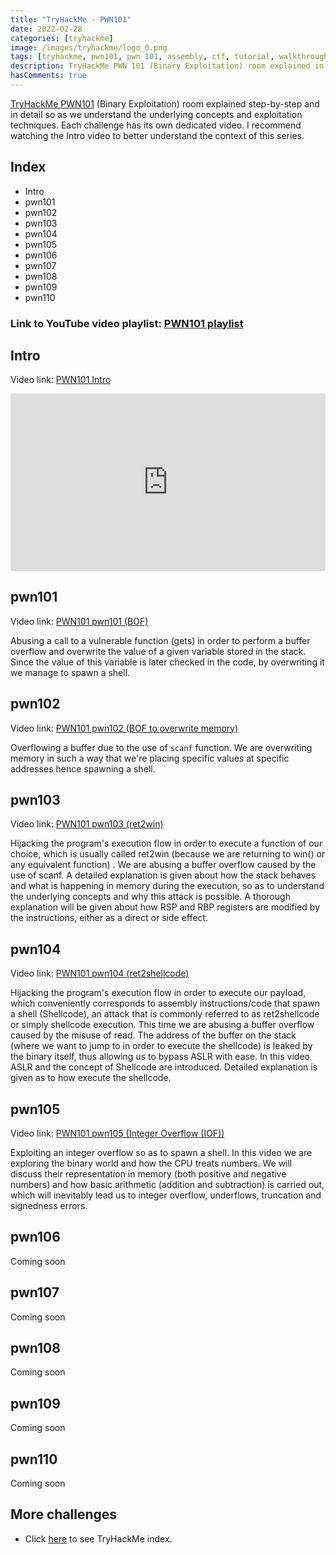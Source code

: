 ```yaml
---
title: "TryHackMe - PWN101"
date: 2022-02-28
categories: [tryhackme]
image: /images/tryhackme/logo_0.png
tags: [tryhackme, pwn101, pwn 101, assembly, ctf, tutorial, walkthrough, debug, reverse engineering, exploiting, pwn, binary exploitation, buffer overflow, bof]
description: TryHackMe PWN 101 (Binary Exploitation) room explained in detail. We will see how to solve the challenges and understand the underlying concepts.
hasComments: true
---
```


<style>
	/* Responsive iframe */ 
	.video-container {
	    position: relative;
	    width: 100%;
	    height: 0;
	    padding-bottom: 56.25%;
	}
	.video {
	    position: absolute;
	    top: 0;
	    left: 0;
	    width: 100%;
	    height: 100%;
	}
</style>

[TryHackMe PWN101](https://tryhackme.com/room/pwn101) (Binary Exploitation) room explained step-by-step and in detail so as we understand the underlying concepts and exploitation techniques. Each challenge has its own dedicated video. I recommend watching the Intro video to better understand the context of this series.

## Index
* Intro
* pwn101
* pwn102
* pwn103
* pwn104
* pwn105
* pwn106
* pwn107
* pwn108
* pwn109
* pwn110

### Link to YouTube video playlist: [PWN101 playlist](https://www.youtube.com/playlist?list=PLchBW5mYosh_F38onTyuhMTt2WGfY-yr7)

## Intro

Video link: [PWN101 Intro](https://www.youtube.com/watch?v=8FEYdpZdftQ)

<div class="video-container">
	<iframe width="840" height="478" src="https://www.youtube.com/watch?v=8FEYdpZdftQ" title="YouTube video player" frameborder="0" allow="accelerometer; autoplay; clipboard-write; encrypted-media; gyroscope; picture-in-picture" class="video" allowfullscreen></iframe>
</div>

## pwn101

Video link: [PWN101 pwn101 (BOF)](https://www.youtube.com/watch?v=0_merdYty4Y)

Abusing a call to a vulnerable function (gets) in order to perform a buffer overflow and overwrite the value of a given variable stored in the stack. Since the value of this variable is later checked in the code, by overwriting it we manage to spawn a shell.

<!--
<div class="video-container">
	<iframe width="840" height="478" src="https://www.youtube.com/watch?v=0_merdYty4Y" title="YouTube video player" frameborder="0" allow="accelerometer; autoplay; clipboard-write; encrypted-media; gyroscope; picture-in-picture" class="video" allowfullscreen></iframe>
</div>
-->

## pwn102

Video link: [PWN101 pwn102 (BOF to overwrite memory)](https://www.youtube.com/watch?v=DiyFDCuyPqg)

Overflowing a buffer due to the use of `scanf` function. We are overwriting memory in such a way that we're placing specific values at specific addresses hence spawning a shell.

<!--
<div class="video-container">
	<iframe width="840" height="478" src="https://www.youtube.com/watch?v=DiyFDCuyPqg" title="YouTube video player" frameborder="0" allow="accelerometer; autoplay; clipboard-write; encrypted-media; gyroscope; picture-in-picture" class="video" allowfullscreen></iframe>
</div>
-->

## pwn103

Video link: [PWN101 pwn103 (ret2win)](https://www.youtube.com/watch?v=-VUtXwDm5yQ)

Hijacking the program's execution flow in order to execute a function of our choice, which is usually called ret2win (because we are returning to win() or any equivalent function) . We are abusing a buffer overflow caused by the use of scanf. A detailed explanation is given about how the stack behaves and what is happening in memory during the execution, so as to understand the underlying concepts and why this attack is possible.  A thorough explanation will be given about how RSP and RBP registers are modified by the instructions, either as a direct or side effect.

<!--
<div class="video-container">
	<iframe width="840" height="478" src="https://www.youtube.com/watch?v=-VUtXwDm5yQ" title="YouTube video player" frameborder="0" allow="accelerometer; autoplay; clipboard-write; encrypted-media; gyroscope; picture-in-picture" class="video" allowfullscreen></iframe>
</div>
-->

## pwn104

Video link: [PWN101 pwn104 (ret2shellcode)](https://www.youtube.com/watch?v=6Yiupj3XHrM)

Hijacking the program's execution flow in order to execute our payload, which conveniently corresponds to assembly instructions/code that spawn a shell (Shellcode), an attack that is commonly referred to as ret2shellcode or simply shellcode execution. This time we are abusing a buffer overflow caused by the misuse of read. The address of the buffer on the stack (where we want to jump to in order to execute the shellcode) is leaked by the binary itself, thus allowing us to bypass ASLR with ease. In this video ASLR and the concept of Shellcode are introduced. Detailed explanation is given as to how execute the shellcode.

<!--
<div class="video-container">
	<iframe width="840" height="478" src="https://www.youtube.com/watch?v=6Yiupj3XHrM" title="YouTube video player" frameborder="0" allow="accelerometer; autoplay; clipboard-write; encrypted-media; gyroscope; picture-in-picture" class="video" allowfullscreen></iframe>
</div>
-->

## pwn105

Video link: [PWN101 pwn105 (Integer Overflow (IOF))](https://www.youtube.com/watch?v=Mfaq4PW8H1I)

Exploiting an integer overflow so as to spawn a shell. In this video we are exploring the binary world and how the CPU treats numbers. We will discuss their representation in memory (both positive and negative numbers) and how basic arithmetic (addition and subtraction) is carried out, which will inevitably lead us to integer overflow, underflows, truncation and signedness errors.

<!--
<div class="video-container">
	<iframe width="840" height="478" src="https://www.youtube.com/watch?v=Mfaq4PW8H1I" title="YouTube video player" frameborder="0" allow="accelerometer; autoplay; clipboard-write; encrypted-media; gyroscope; picture-in-picture" class="video" allowfullscreen></iframe>
</div>
-->

## pwn106

Coming soon

## pwn107

Coming soon

## pwn108

Coming soon

## pwn109

Coming soon

## pwn110

Coming soon



<!--
TryHackMe Dear QA (Binary Exploitation, PWN) challenge explained in detail. We will see how to solve the challenge and understand the underlying concepts. We revisit the very foundations of a Buffer Overflow vulnerability in order to hijack the binary's execution flow.

<div class="video-container">
	<iframe width="840" height="478" src="https://www.youtube.com/embed/XIBwx2ZEuwI" title="YouTube video player" frameborder="0" allow="accelerometer; autoplay; clipboard-write; encrypted-media; gyroscope; picture-in-picture" class="video" allowfullscreen></iframe>
</div>
-->


## More challenges
* Click [here](/tryhackme) to see TryHackMe index.
